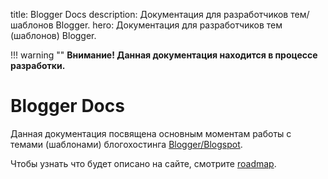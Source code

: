 title: Blogger Docs
description: Документация для разработчиков тем/шаблонов Blogger.
hero: Документация для разработчиков тем (шаблонов) Blogger.

!!! warning ""
    **Внимание! Данная документация находится в процессе разработки.**

# Blogger Docs

Данная документация посвящена основным моментам работы с темами (шаблонами) блогохостинга [Blogger/Blogspot](https://blogger.com).

Чтобы узнать что будет описано на сайте, смотрите [roadmap](roadmap.md).